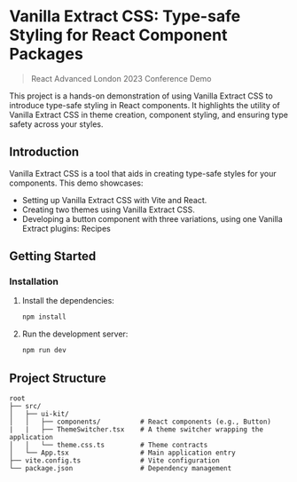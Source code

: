 # Vanilla Extract CSS: Type-safe Styling for React Component Packages
> React Advanced London 2023 Conference Demo

This project is a hands-on demonstration of using Vanilla Extract CSS to introduce type-safe styling in React components. It highlights the utility of Vanilla Extract CSS in theme creation, component styling, and ensuring type safety across your styles.

## Introduction

Vanilla Extract CSS is a tool that aids in creating type-safe styles for your components. This demo showcases:

- Setting up Vanilla Extract CSS with Vite and React.
- Creating two themes using Vanilla Extract CSS.
- Developing a button component with three variations, using one Vanilla Extract plugins: Recipes

## Getting Started

### Installation

1. Install the dependencies:
    ```bash
    npm install
    ```

2. Run the development server:
    ```bash
    npm run dev
    ```

## Project Structure

```
root
├── src/
│   ├── ui-kit/ 
│   │   ├── components/          # React components (e.g., Button) 
|   |   ├── ThemeSwitcher.tsx    # A theme switcher wrapping the application     
│   │   └── theme.css.ts         # Theme contracts
│   └── App.tsx                  # Main application entry
├── vite.config.ts               # Vite configuration
└── package.json                 # Dependency management
```